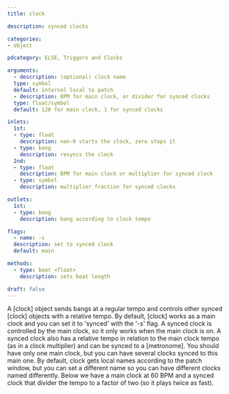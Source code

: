```yaml
---
title: clock

description: synced clocks

categories:
- object

pdcategory: ELSE, Triggers and Clocks

arguments:
  - description: (optional) clock name
  type: symbol
  default: internal local to patch
  - description: BPM for main clock, or divider for synced clocks
  type: float/symbol
  default: 120 for main clock, 1 for synced clocks

inlets:
  1st:
  - type: float
    description: non-0 starts the clock, zero stops it
  - type: bang
    description: resyncs the clock
  2nd:
  - type: float
    description: BPM for main clock or multiplier for synced clock
  - type: symbol 
    description: multiplier fraction for synced clocks

outlets:
  1st:
  - type: bang
    description: bang according to clock tempo

flags:
  - name: -s
  description: set to synced clock
  default: main

methods:
  - type: beat <float>
    description: sets beat length

draft: false
---
```


A [clock] object sends bangs at a regular tempo and controls other synced [clock] objects with a relative tempo.
By default, [clock] works as a main clock and you can set it to 'synced' with the '-s' flag. A synced clock is controlled by the main clock, so it only works when the main clock is on. A synced clock also has a relative tempo in relation to the main clock tempo (as in a clock multiplier) and can be synced to a [metronome].
You should have only one main clock, but you can have several clocks synced to this main one. By default, clock gets local names according to the patch window, but you can set a different name so you can have different clocks named differently.
Below we have a main clock at 60 BPM and a synced clock that divider the tempo to a factor of two (so it plays twice as fast).
